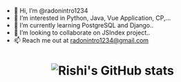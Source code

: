 - 👋 Hi, I’m @radonintro1234
- 👀 I’m interested in Python, Java, Vue Application, CP,...
- 🌱 I’m currently learning PostgreSQL and  Django..
- 💞️ I’m looking to collaborate on JSIndex  project..
- 📫 Reach me out at radonintro1234@gmail.com

<!---
rishi/rishi is a ✨ special ✨ repository because its `README.md` (this file) appears on your GitHub profile.
You can click the Preview link to take a look at your changes.
--->
<h1 align="center">

![Rishi's GitHub stats](https://github-readme-stats.vercel.app/api?username=rishimule)

</h1>
